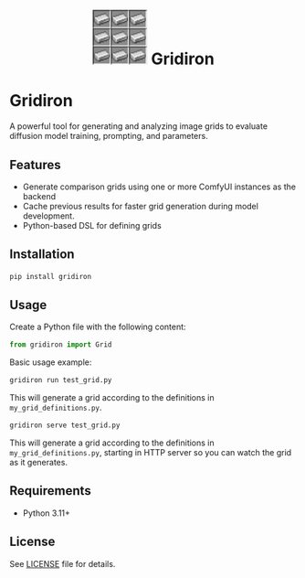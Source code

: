 <div align="center">
  <h1>
    <img src="gridiron.jpg" alt="Gridiron Logo" height="96px" width="96px">
    Gridiron
  </h1>
</div>

# Gridiron

A powerful tool for generating and analyzing image grids to evaluate diffusion model training, prompting, and parameters.

## Features

- Generate comparison grids using one or more ComfyUI instances as the backend
- Cache previous results for faster grid generation during model development.
- Python-based DSL for defining grids

## Installation

```bash
pip install gridiron
```

## Usage

Create a Python file with the following content:

```python
from gridiron import Grid
```

Basic usage example:

```bash
gridiron run test_grid.py
```

This will generate a grid according to the definitions in `my_grid_definitions.py`.

```bash
gridiron serve test_grid.py
```

This will generate a grid according to the definitions in `my_grid_definitions.py`, starting in HTTP server so you can watch the grid as it generates.

## Requirements

- Python 3.11+

## License

See [LICENSE](LICENSE) file for details.
